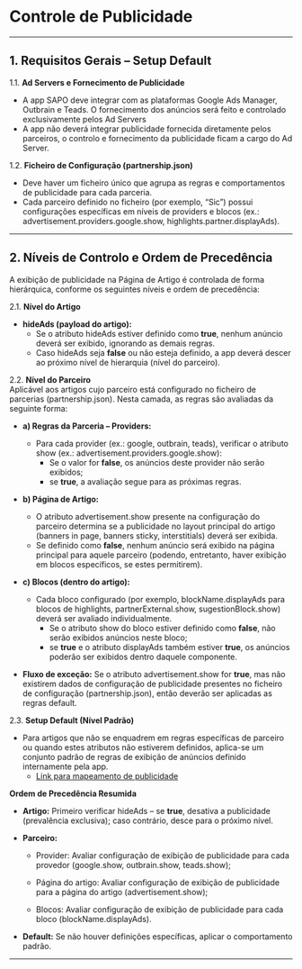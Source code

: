 # Controle de Publicidade

---

## **1\. Requisitos Gerais – Setup Default**

1.1. **Ad Servers e Fornecimento de Publicidade**

* A app SAPO deve integrar com as plataformas Google Ads Manager, Outbrain e Teads. O fornecimento dos anúncios será feito e controlado exclusivamente pelos Ad Servers  
* A app não deverá integrar publicidade fornecida diretamente pelos parceiros, o controlo e fornecimento da publicidade ficam a cargo do Ad Server.

1.2. **Ficheiro de Configuração (**partnership.json**)**

* Deve haver um ficheiro único que agrupa as regras e comportamentos de publicidade para cada parceria.  
* Cada parceiro definido no ficheiro (por exemplo, “Sic”) possui configurações específicas em níveis de providers e blocos (ex.: advertisement.providers.google.show, highlights.partner.displayAds).

---

## **2\. Níveis de Controlo e Ordem de Precedência**

A exibição de publicidade na Página de Artigo é controlada de forma hierárquica, conforme os seguintes níveis e ordem de precedência:

2.1. **Nível do Artigo**

* **hideAds (payload do artigo):**  
  * Se o atributo hideAds estiver definido como **true**, nenhum anúncio deverá ser exibido, ignorando as demais regras.  
  * Caso hideAds seja **false** ou não esteja definido, a app deverá descer ao próximo nível de hierarquia (nível do parceiro).

2.2. **Nível do Parceiro**  
 Aplicável aos artigos cujo parceiro está configurado no ficheiro de parcerias (partnership.json). Nesta camada, as regras são avaliadas da seguinte forma:

* **a) Regras da Parceria – Providers:**  
  * Para cada provider (ex.: google, outbrain, teads), verificar o atributo show (ex.: advertisement.providers.google.show):  
    * Se o valor for **false**, os anúncios deste provider não serão exibidos;  
    * se **true**, a avaliação segue para as próximas regras.

* **b) Página de Artigo:**  
  * O atributo advertisement.show presente na configuração do parceiro determina se a publicidade no layout principal do artigo (banners in page, banners sticky, interstitials) deverá ser exibida.  
  * Se definido como **false**, nenhum anúncio será exibido na página principal para aquele parceiro (podendo, entretanto, haver exibição em blocos específicos, se estes permitirem).

* **c) Blocos (dentro do artigo):**  
  * Cada bloco configurado (por exemplo, blockName.displayAds para blocos de highlights, partnerExternal.show, sugestionBlock.show) deverá ser avaliado individualmente.  
    * Se o atributo show do bloco estiver definido como **false**, não serão exibidos anúncios neste bloco;  
    * se **true** e o atributo displayAds também estiver **true**, os anúncios poderão ser exibidos dentro daquele componente.

* **Fluxo de exceção:** Se o atributo advertisement.show for **true**, mas não existirem dados de configuração de publicidade presentes no ficheiro de configuração (partnership.json), então deverão ser aplicadas as regras default.

2.3. **Setup Default (Nível Padrão)**

* Para artigos que não se enquadrem em regras específicas de parceiro ou quando estes atributos não estiverem definidos, aplica-se um conjunto padrão de regras de exibição de anúncios definido internamente pela app.  
  * [Link para mapeamento de publicidade](https://docs.google.com/spreadsheets/d/1UbU6MW9MVdBU2VqNALwIfavbdFYXa1aprGP5TS5l6aQ/edit?gid=0#gid=0)

**Ordem de Precedência Resumida**

* **Artigo:** Primeiro verificar hideAds – se **true**, desativa a publicidade (prevalência exclusiva); caso contrário, desce para o próximo nível.

* **Parceiro:**  
  * Provider: Avaliar configuração de exibição de publicidade para cada provedor (google.show, outbrain.show, teads.show);

  * Página do artigo: Avaliar configuração de exibição de publicidade para a página do artigo (advertisement.show);

  * Blocos: Avaliar configuração de exibição de publicidade para cada bloco (blockName.displayAds).

* **Default:** Se não houver definições específicas, aplicar o comportamento padrão.

---

